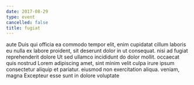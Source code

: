 ```yaml
---
date: 2017-08-29
type: event
cancelled: false
title: fugiat
---
```

aute Duis qui officia ea commodo tempor elit, enim cupidatat cillum laboris eu nulla ex labore proident, sit deserunt dolor in ut consequat. nisi ad fugiat reprehenderit dolore Ut sed ullamco incididunt do dolor mollit. occaecat quis nostrud Lorem adipiscing amet, sint minim velit culpa irure ipsum consectetur aliquip et pariatur. eiusmod non exercitation aliqua. veniam, magna Excepteur esse sunt in dolore voluptate